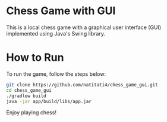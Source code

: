 # Chess Game with GUI

This is a local chess game with a graphical user interface (GUI) implemented using Java's Swing library.

# How to Run

To run the game, follow the steps below:

```bash
git clone https://github.com/natitati4/chess_game_gui.git
cd chess_game_gui
./gradlew build
java -jar app/build/libs/app.jar
```

Enjoy playing chess!